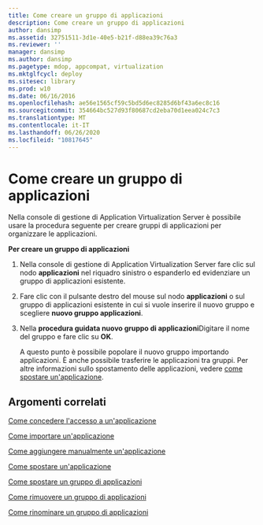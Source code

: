```yaml
---
title: Come creare un gruppo di applicazioni
description: Come creare un gruppo di applicazioni
author: dansimp
ms.assetid: 32751511-3d1e-40e5-b21f-d88ea39c76a3
ms.reviewer: ''
manager: dansimp
ms.author: dansimp
ms.pagetype: mdop, appcompat, virtualization
ms.mktglfcycl: deploy
ms.sitesec: library
ms.prod: w10
ms.date: 06/16/2016
ms.openlocfilehash: ae56e1565cf59c5bd5d6ec8285d6bf43a6ec8c16
ms.sourcegitcommit: 354664bc527d93f80687cd2eba70d1eea024c7c3
ms.translationtype: MT
ms.contentlocale: it-IT
ms.lasthandoff: 06/26/2020
ms.locfileid: "10817645"
---
```

# Come creare un gruppo di applicazioni


Nella console di gestione di Application Virtualization Server è possibile usare la procedura seguente per creare gruppi di applicazioni per organizzare le applicazioni.

**Per creare un gruppo di applicazioni**

1.  Nella console di gestione di Application Virtualization Server fare clic sul nodo **applicazioni** nel riquadro sinistro o espanderlo ed evidenziare un gruppo di applicazioni esistente.

2.  Fare clic con il pulsante destro del mouse sul nodo **applicazioni** o sul gruppo di applicazioni esistente in cui si vuole inserire il nuovo gruppo e scegliere **nuovo gruppo applicazioni**.

3.  Nella **procedura guidata nuovo gruppo di applicazioni**Digitare il nome del gruppo e fare clic su **OK**.

    A questo punto è possibile popolare il nuovo gruppo importando applicazioni. È anche possibile trasferire le applicazioni tra gruppi. Per altre informazioni sullo spostamento delle applicazioni, vedere [come spostare un'applicazione](how-to-move-an-application.md).

## Argomenti correlati


[Come concedere l'accesso a un'applicazione](how-to-grant-access-to-an-application.md)

[Come importare un'applicazione](how-to-import-an-applicationserver.md)

[Come aggiungere manualmente un'applicazione](how-to-manually-add-an-application.md)

[Come spostare un'applicazione](how-to-move-an-application.md)

[Come spostare un gruppo di applicazioni](how-to-move-an-application-group.md)

[Come rimuovere un gruppo di applicazioni](how-to-remove-an-application-group.md)

[Come rinominare un gruppo di applicazioni](how-to-rename-an-application-group.md)

 

 





